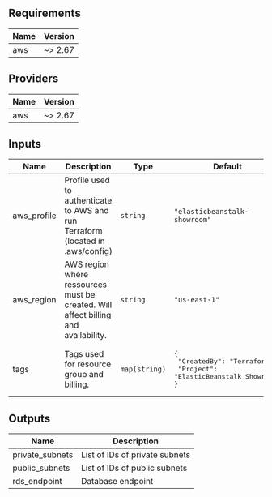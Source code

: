 ## Requirements

| Name | Version |
|------|---------|
| aws | ~> 2.67 |

## Providers

| Name | Version |
|------|---------|
| aws | ~> 2.67 |

## Inputs

| Name | Description | Type | Default | Required |
|------|-------------|------|---------|:--------:|
| aws\_profile | Profile used to authenticate to AWS and run Terraform (located in .aws/config) | `string` | `"elasticbeanstalk-showroom"` | no |
| aws\_region | AWS region where ressources must be created. Will affect billing and availability. | `string` | `"us-east-1"` | no |
| tags | Tags used for resource group and billing. | `map(string)` | <pre>{<br>  "CreatedBy": "Terraform",<br>  "Project": "ElasticBeanstalk Showroom"<br>}</pre> | no |

## Outputs

| Name | Description |
|------|-------------|
| private\_subnets | List of IDs of private subnets |
| public\_subnets | List of IDs of public subnets |
| rds\_endpoint | Database endpoint |
